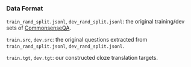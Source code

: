 ### Data Format

`train_rand_split.jsonl`, `dev_rand_split.jsonl`: the original training/dev sets of [CommonsenseQA](https://www.tau-nlp.org/commonsenseqa).

`train.src`, `dev.src`: the original questions extracted from `train_rand_split.jsonl`, `dev_rand_split.jsonl`.

`train.tgt`, `dev.tgt`: our constructed cloze translation targets.
